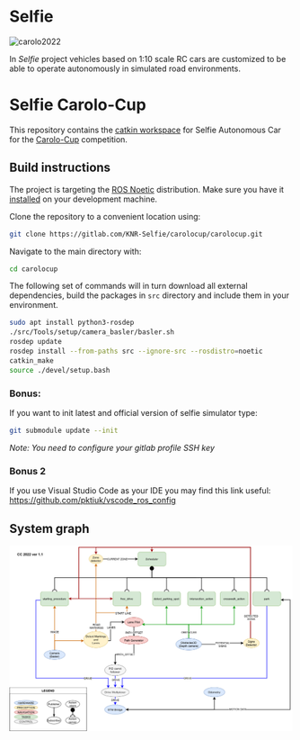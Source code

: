 # Selfie
![carolo2022](/uploads/112dd0b4bc76ba8a7765a1cf65889d38/carolo2022.jpg)

In *Selfie* project vehicles based on 1:10 scale RC cars are customized to be able to operate autonomously in simulated road environments.

# Selfie Carolo-Cup

This repository contains the [catkin workspace](http://wiki.ros.org/catkin/workspaces) for Selfie Autonomous Car for the [Carolo-Cup](https://www.tu-braunschweig.de/carolo-cup) competition.

## Build instructions

The project is targeting the [ROS Noetic](http://wiki.ros.org/noetic) distribution. Make sure you have it [installed](http://wiki.ros.org/noetic/Installation) on your development machine.

Clone the repository to a convenient location using:

```bash
git clone https://gitlab.com/KNR-Selfie/carolocup/carolocup.git
```

Navigate to the main directory with:

```bash
cd carolocup
```

The following set of commands will in turn download all external dependencies, build the packages in `src` directory and include them in your environment.

```bash
sudo apt install python3-rosdep
./src/Tools/setup/camera_basler/basler.sh
rosdep update
rosdep install --from-paths src --ignore-src --rosdistro=noetic
catkin_make
source ./devel/setup.bash
```

### Bonus:

If you want to init latest and official version of selfie simulator type:
```bash
git submodule update --init
```
<em>Note: You need to configure your gitlab profile SSH key</em>

### Bonus 2

If you use Visual Studio Code as your IDE you may find this link useful: https://github.com/pktiuk/vscode_ros_config

## System graph

![System graph](docs/assets/drawio_graphs/graph_of_system_latest.png)
